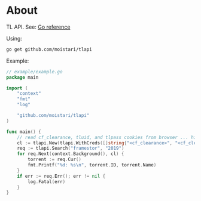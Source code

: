 # About

TL API. See: [Go reference](https://pkg.go.dev/github.com/moistari/tlapi)

Using:

```sh
go get github.com/moistari/tlapi
```

Example:

```go
// example/example.go
package main

import (
	"context"
	"fmt"
	"log"

	"github.com/moistari/tlapi"
)

func main() {
	// read cf_clearance, tluid, and tlpass cookies from browser ... hint: use github.com/browserutils/kooky !
	cl := tlapi.New(tlapi.WithCreds([]string{"<cf_clearance>", "<cf_clearance>"}, "<tluid>", "<tlpass>"))
	req := tlapi.Search("framestor", "2019")
	for req.Next(context.Background(), cl) {
		torrent := req.Cur()
		fmt.Printf("%d: %s\n", torrent.ID, torrent.Name)
	}
	if err := req.Err(); err != nil {
		log.Fatal(err)
	}
}
```
